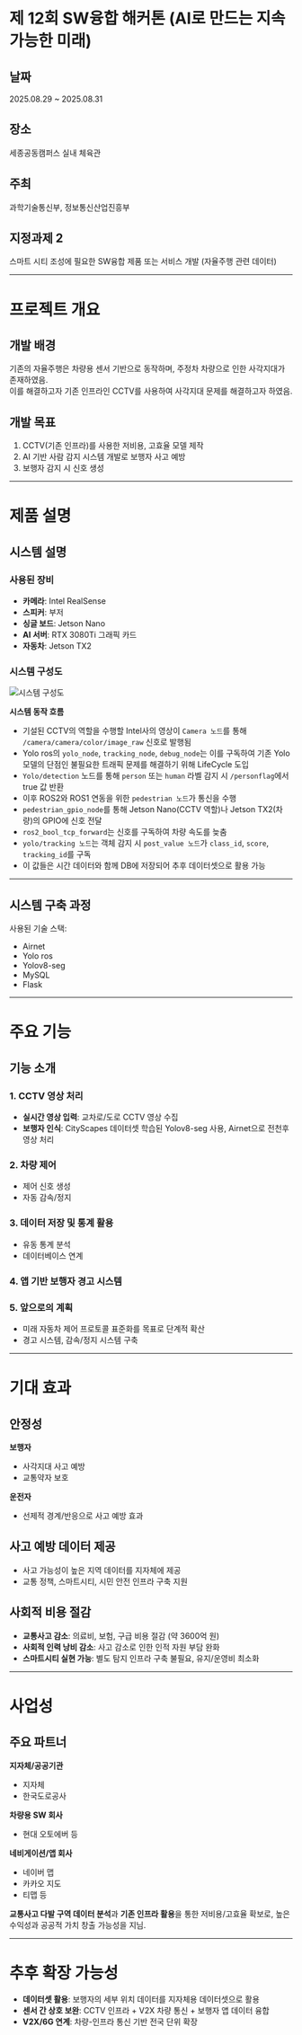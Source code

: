 # 제 12회 SW융합 해커톤 (AI로 만드는 지속가능한 미래)

## 날짜
2025.08.29 ~ 2025.08.31  

## 장소 
세종공동캠퍼스 실내 체육관  

## 주최
과학기술통신부, 정보통신산업진흥부  

## 지정과제 2
스마트 시티 조성에 필요한 SW융합 제품 또는 서비스 개발 (자율주행 관련 데이터)  

---

# 프로젝트 개요

## 개발 배경
기존의 자율주행은 차량용 센서 기반으로 동작하며, 주정차 차량으로 인한 사각지대가 존재하였음.  
이를 해결하고자 기존 인프라인 CCTV를 사용하여 사각지대 문제를 해결하고자 하였음.  

## 개발 목표
1. CCTV(기존 인프라)를 사용한 저비용, 고효율 모델 제작  
2. AI 기반 사람 감지 시스템 개발로 보행자 사고 예방  
3. 보행자 감지 시 신호 생성  

---

# 제품 설명

## 시스템 설명

### 사용된 장비
- **카메라**: Intel RealSense  
- **스피커**: 부저  
- **싱글 보드**: Jetson Nano  
- **AI 서버**: RTX 3080Ti 그래픽 카드  
- **자동차**: Jetson TX2  

### 시스템 구성도

![시스템 구성도](./해커톤_자료/첨부파일/노드_구조%201.png)

**시스템 동작 흐름**

- 기설된 CCTV의 역할을 수행할 Intel사의 영상이 `Camera 노드`를 통해 `/camera/camera/color/image_raw` 신호로 발행됨  
- Yolo ros의 `yolo_node`, `tracking_node`, `debug_node`는 이를 구독하여 기존 Yolo 모델의 단점인 불필요한 트래픽 문제를 해결하기 위해 LifeCycle 도입  
- `Yolo/detection` 노드를 통해 `person` 또는 `human` 라벨 감지 시 `/personflag`에서 true 값 반환  
- 이후 ROS2와 ROS1 연동을 위한 `pedestrian 노드`가 통신을 수행  
- `pedestrian_gpio_node`를 통해 Jetson Nano(CCTV 역할)나 Jetson TX2(차량)의 GPIO에 신호 전달  
- `ros2_bool_tcp_forward`는 신호를 구독하여 차량 속도를 늦춤  
- `yolo/tracking 노드`는 객체 감지 시 `post_value 노드`가 `class_id`, `score`, `tracking_id`를 구독  
- 이 값들은 시간 데이터와 함께 DB에 저장되어 추후 데이터셋으로 활용 가능  

---

## 시스템 구축 과정

사용된 기술 스택:
- Airnet
- Yolo ros
- Yolov8-seg
- MySQL  
- Flask

---

# 주요 기능

## 기능 소개 

### 1. CCTV 영상 처리
- **실시간 영상 입력**: 교차로/도로 CCTV 영상 수집  
- **보행자 인식**: CityScapes 데이터셋 학습된 Yolov8-seg 사용, Airnet으로 전천후 영상 처리  

### 2. 차량 제어
- 제어 신호 생성  
- 자동 감속/정지  

### 3. 데이터 저장 및 통계 활용
- 유동 통계 분석  
- 데이터베이스 연계  

### 4. 앱 기반 보행자 경고 시스템

### 5. 앞으로의 계획
- 미래 자동차 제어 프로토콜 표준화를 목표로 단계적 확산  
- 경고 시스템, 감속/정지 시스템 구축  

---

# 기대 효과

## 안정성

**보행자**
- 사각지대 사고 예방
- 교통약자 보호  

**운전자**
- 선제적 경계/반응으로 사고 예방 효과  

## 사고 예방 데이터 제공
- 사고 가능성이 높은 지역 데이터를 지자체에 제공  
- 교통 정책, 스마트시티, 시민 안전 인프라 구축 지원  

## 사회적 비용 절감
- **교통사고 감소**: 의료비, 보험, 구급 비용 절감 (약 3600억 원)  
- **사회적 인력 낭비 감소**: 사고 감소로 인한 인적 자원 부담 완화  
- **스마트시티 실현 가능**: 별도 탐지 인프라 구축 불필요, 유지/운영비 최소화  

---

# 사업성

## 주요 파트너

**지자체/공공기관**
- 지자체
- 한국도로공사  

**차량용 SW 회사**
- 현대 오토에버 등  

**네비게이션/앱 회사**
- 네이버 맵
- 카카오 지도
- 티맵 등  

**교통사고 다발 구역 데이터 분석**과 **기존 인프라 활용**을 통한 저비용/고효율 확보로, 높은 수익성과 공공적 가치 창출 가능성을 지님.  

---

# 추후 확장 가능성

- **데이터셋 활용**: 보행자의 세부 위치 데이터를 지자체용 데이터셋으로 활용  
- **센서 간 상호 보완**: CCTV 인프라 + V2X 차량 통신 + 보행자 앱 데이터 융합  
- **V2X/6G 연계**: 차량-인프라 통신 기반 전국 단위 확장
